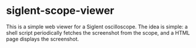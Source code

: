 # siglent-scope-viewer
This is a simple web viewer for a Siglent oscilloscope. The idea is simple: a
shell script periodically fetches the screenshot from the scope, and a HTML page
displays the screenshot.
